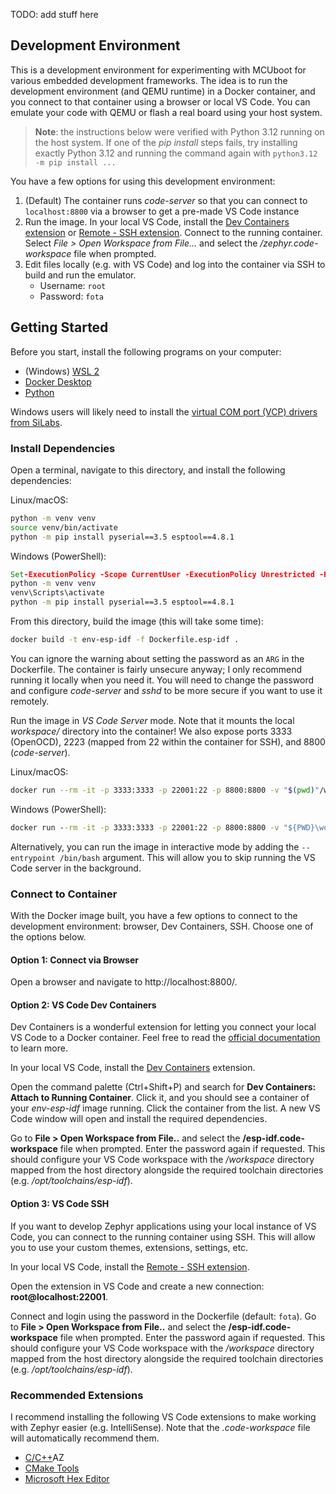 TODO: add stuff here

## Development Environment

This is a development environment for experimenting with MCUboot for various embedded development frameworks. The idea is to run the development environment (and QEMU runtime) in a Docker container, and you connect to that container using a browser or local VS Code. You can emulate your code with QEMU or flash a real board using your host system.

> **Note**: the instructions below were verified with Python 3.12 running on the host system. If one of the *pip install* steps fails, try installing exactly Python 3.12 and running the command again with `python3.12 -m pip install ...`

You have a few options for using this development environment:

 1. (Default) The container runs *code-server* so that you can connect to `localhost:8800` via a browser to get a pre-made VS Code instance
 2. Run the image. In your local VS Code, install the [Dev Containers extension](https://marketplace.visualstudio.com/items?itemName=ms-vscode-remote.remote-containers) or [Remote - SSH extension](https://marketplace.visualstudio.com/items?itemName=ms-vscode-remote.remote-ssh). Connect to the running container. Select *File > Open Workspace from File...* and select the */zephyr.code-workspace* file when prompted.
 3. Edit files locally (e.g. with VS Code) and log into the container via SSH to build and run the emulator.
    * Username: `root`
    * Password: `fota`

## Getting Started

Before you start, install the following programs on your computer:

 * (Windows) [WSL 2](https://learn.microsoft.com/en-us/windows/wsl/install)
 * [Docker Desktop](https://www.docker.com/products/docker-desktop/)
 * [Python](https://www.python.org/downloads/)

Windows users will likely need to install the [virtual COM port (VCP) drivers from SiLabs](https://www.silabs.com/developers/usb-to-uart-bridge-vcp-drivers?tab=downloads).

### Install Dependencies

Open a terminal, navigate to this directory, and install the following dependencies:

Linux/macOS:

```sh
python -m venv venv
source venv/bin/activate
python -m pip install pyserial==3.5 esptool==4.8.1
```

Windows (PowerShell):

```bat
Set-ExecutionPolicy -Scope CurrentUser -ExecutionPolicy Unrestricted -Force
python -m venv venv
venv\Scripts\activate
python -m pip install pyserial==3.5 esptool==4.8.1
```

From this directory, build the image (this will take some time):

```sh
docker build -t env-esp-idf -f Dockerfile.esp-idf .
```

You can ignore the warning about setting the password as an `ARG` in the Dockerfile. The container is fairly unsecure anyway; I only recommend running it locally when you need it. You will need to change the password and configure *code-server* and *sshd* to be more secure if you want to use it remotely.

Run the image in *VS Code Server* mode. Note that it mounts the local *workspace/* directory into the container! We also expose ports 3333 (OpenOCD), 2223 (mapped from 22 within the container for SSH), and 8800 (*code-server*).

Linux/macOS:

```sh
docker run --rm -it -p 3333:3333 -p 22001:22 -p 8800:8800 -v "$(pwd)"/workspace:/workspace -w /workspace env-esp-idf
```

Windows (PowerShell):

```bat
docker run --rm -it -p 3333:3333 -p 22001:22 -p 8800:8800 -v "${PWD}\workspace:/workspace" -w /workspace env-esp-idf
```

Alternatively, you can run the image in interactive mode by adding the `--entrypoint /bin/bash` argument. This will allow you to skip running the VS Code server in the background.

### Connect to Container

With the Docker image built, you have a few options to connect to the development environment: browser, Dev Containers, SSH. Choose one of the options below.

#### Option 1: Connect via Browser

Open a browser and navigate to http://localhost:8800/.

#### Option 2: VS Code Dev Containers

Dev Containers is a wonderful extension for letting you connect your local VS Code to a Docker container. Feel free to read the [official documentation](https://code.visualstudio.com/docs/devcontainers/containers) to learn more.

In your local VS Code, install the [Dev Containers](https://marketplace.visualstudio.com/items?itemName=ms-vscode-remote.remote-containers) extension.

Open the command palette (Ctrl+Shift+P) and search for **Dev Containers: Attach to Running Container**. Click it, and you should see a container of your *env-esp-idf* image running. Click the container from the list. A new VS Code window will open and install the required dependencies.

Go to **File > Open Workspace from File..** and select the **/esp-idf.code-workspace** file when prompted. Enter the password again if requested. This should configure your VS Code workspace with the */workspace* directory mapped from the host directory alongside the required toolchain directories (e.g. */opt/toolchains/esp-idf*).

#### Option 3: VS Code SSH

If you want to develop Zephyr applications using your local instance of VS Code, you can connect to the running container using SSH. This will allow you to use your custom themes, extensions, settings, etc.

In your local VS Code, install the [Remote - SSH extension](https://marketplace.visualstudio.com/items?itemName=ms-vscode-remote.remote-ssh).

Open the extension in VS Code and create a new connection: **root@localhost:22001**.

Connect and login using the password in the Dockerfile (default: `fota`). Go to **File > Open Workspace from File..** and select the **/esp-idf.code-workspace** file when prompted. Enter the password again if requested. This should configure your VS Code workspace with the */workspace* directory mapped from the host directory alongside the required toolchain directories (e.g. */opt/toolchains/esp-idf*).

### Recommended Extensions

I recommend installing the following VS Code extensions to make working with Zephyr easier (e.g. IntelliSense). Note that the *.code-workspace* file will automatically recommend them.

 * [C/C++](https://marketplace.visualstudio.com/items?itemName=ms-vscode.cpptools)AZ
 * [CMake Tools](https://marketplace.visualstudio.com/items?itemName=ms-vscode.cmake-tools)
 * [Microsoft Hex Editor](https://marketplace.visualstudio.com/items?itemName=ms-vscode.hexeditor)